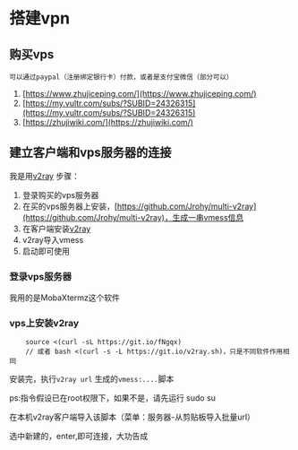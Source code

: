# 搭建vpn
## 购买vps
    可以通过paypal（注册绑定银行卡）付款，或者是支付宝微信（部分可以）
  1. [https://www.zhujiceping.com/](https://www.zhujiceping.com/)
  2. [https://my.vultr.com/subs/?SUBID=24326315](https://my.vultr.com/subs/?SUBID=24326315)
  3. [https://zhujiwiki.com/](https://zhujiwiki.com/)

## 建立客户端和vps服务器的连接
我是用[v2ray](https://github.com/v2ray/v2ray-core)
步骤：
1. 登录购买的vps服务器
2. 在买的vps服务器上安装，[https://github.com/Jrohy/multi-v2ray](https://github.com/Jrohy/multi-v2ray)，生成一串vmess信息
3. 在客户端安装[v2ray](https://github.com/v2ray/v2ray-core)
4. v2ray导入vmess
5. 启动即可使用

### 登录vps服务器
我用的是MobaXtermz这个软件

### vps上安装v2ray
```
    source <(curl -sL https://git.io/fNgqx)
    // 或者 bash <(curl -s -L https://git.io/v2ray.sh)，只是不同软件作用相同
```
安装完，执行`v2ray url` 生成的`vmess:....`脚本

ps:指令假设已在root权限下，如果不是，请先运行 sudo su

在本机v2ray客户端导入该脚本（菜单：服务器-从剪贴板导入批量url）

选中新建的，enter,即可连接，大功告成
